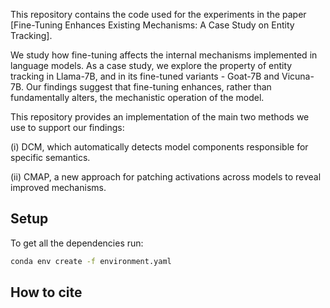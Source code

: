 This repository contains the code used for the experiments in the paper [Fine-Tuning Enhances Existing Mechanisms: A Case Study on Entity Tracking].

We study how fine-tuning affects the internal mechanisms implemented in language models. As a case study, we explore the property of entity tracking in Llama-7B, and in its fine-tuned variants - Goat-7B and Vicuna-7B.
Our findings suggest that fine-tuning enhances, rather than fundamentally alters, the mechanistic operation of the model.

This repository provides an implementation of the main two methods we use to support our findings:

(i) DCM, which automatically detects model components responsible for specific semantics.

(ii) CMAP, a new approach for patching activations across models to reveal improved mechanisms. 

## Setup

To get all the dependencies run:
```bash
conda env create -f environment.yaml
```
## How to cite
